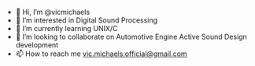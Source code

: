 - 👋 Hi, I’m @vicmichaels
- 👀 I’m interested in Digital Sound Processing
- 🌱 I’m currently learning UNIX/C
- 💞️ I’m looking to collaborate on Automotive Engine Active Sound Design development
- 📫 How to reach me vic.michaels.official@gmail.com

<!---
vicmichaels/vicmichaels is a ✨ special ✨ repository because its `README.md` (this file) appears on your GitHub profile.
You can click the Preview link to take a look at your changes.
--->
